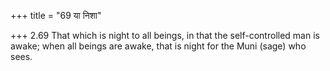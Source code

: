 +++
title = "69 या निशा"

+++
2.69 That which is night to all beings, in that the self-controlled man
is awake; when all beings are awake, that is night for the Muni (sage)
who sees.
